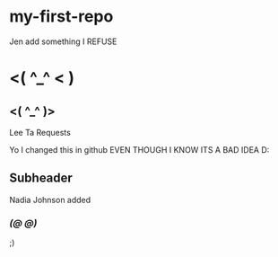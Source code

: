 # my-first-repo
Jen add something
I REFUSE
# <( ^_^ < )
## <( ^_^ )>

Lee Ta Requests


Yo I changed this in github EVEN THOUGH I KNOW ITS A BAD IDEA
D:

## Subheader
Nadia Johnson added

### *(@ @)*

;)